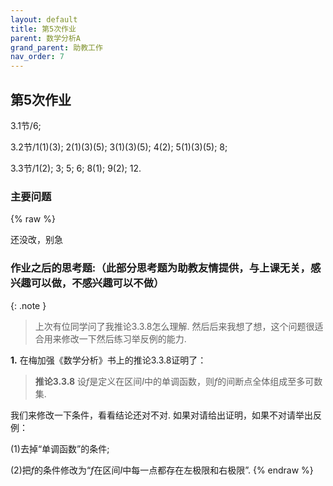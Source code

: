```yaml
---
layout: default
title: 第5次作业
parent: 数学分析A
grand_parent: 助教工作
nav_order: 7
---
```


## 第5次作业

3.1节/6;

3.2节/1(1)(3); 2(1)(3)(5); 3(1)(3)(5); 4(2); 5(1)(3)(5); 8;

3.3节/1(2); 3; 5; 6; 8(1); 9(2); 12.

### 主要问题

{% raw %}

还没改，别急

### 作业之后的思考题:（此部分思考题为助教友情提供，与上课无关，感兴趣可以做，不感兴趣可以不做）

{: .note }
> 上次有位同学问了我推论3.3.8怎么理解. 然后后来我想了想，这个问题很适合用来修改一下然后练习举反例的能力. 

**1.** 在梅加强《数学分析》书上的推论3.3.8证明了：

> **推论3.3.8** 设$f$是定义在区间$I$中的单调函数，则$f$的间断点全体组成至多可数集. 

我们来修改一下条件，看看结论还对不对. 如果对请给出证明，如果不对请举出反例：

(1)去掉“单调函数”的条件;

(2)把$f$的条件修改为“$f$在区间$I$中每一点都存在左极限和右极限”.
{% endraw %}
